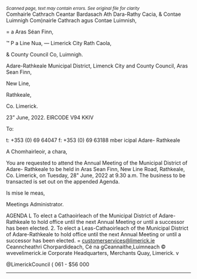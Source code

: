 *<small>Scanned page, text may contain errors. See original file for clarity</small>*  
Comhairle Cathrach Ceantar Bardasach Ath Dara-Rathy Cacia,
& Contae Luimnigh Com)nairle Cathrach agus Contae Luimnish,

= a Aras Séan Finn,

™ P a Line Nua,
— Limerick City Rath Caola,

& County Council Co, Luimnigh.

Adare-Rathkeale Municipal District,
Limenck City and County Council,
Aras Sean Finn,

New Line,

Rathkeale,

Co. Limerick.

23” June, 2022. EIRCODE V94 KKIV

To:

t: +353 (0) 69 64047
f: +353 (0) 69 63188
mber icipal Adare-
Rathkeale

A Chomhairleoir, a chara,

You are requested to attend the Annual Meeting of the Municipal District of Adare-
Rathkeale to be held in Aras Sean Finn, New Line Road, Rathkeale, Co. Limerick, on
Tuesday, 28" June, 2022 at 9.30 a.m. The business to be transacted is set out on the
appended Agenda.

Is mise le meas,

Meetings Administrator.

AGENDA
L To elect a Cathaoirleach of the Municipal District of Adare-Rathkeale to hold office
until the next Annual Meeting or until a successor has been elected.
2. To elect a Leas-Cathaoirleach of the Municipal District of Adare-Rathkeale to hold
office until the next Annual Meeting or until a successor has been elected.
= customerservices@limerick.ie
Ceanncheathri Chorpardideach, Cé na gCeannaithe,Luimneach © wvevelimerick.ie
Corporate Headquarters, Merchants Quay, Limerick. v

@LimerickCouncil
( 061 - $56 000

---
